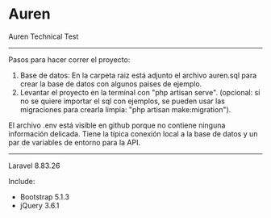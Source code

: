 # Auren
 Auren Technical Test

----
Pasos para hacer correr el proyecto:

1. Base de datos: En la carpeta raiz está adjunto el archivo auren.sql para crear la base de datos con algunos paises de ejemplo.
2. Levantar el proyecto en la terminal con "php artisan serve".
(opcional: si no se quiere importar el sql con ejemplos, se pueden usar las migraciones para crearla limpia: "php artisan make:migration").

El archivo .env está visible en github porque no contiene ninguna información delicada. Tiene la típica conexión local a la base de datos y un par de variables de entorno para la API.

----

Laravel 8.83.26

Include:
- Bootstrap 5.1.3
- jQuery 3.6.1